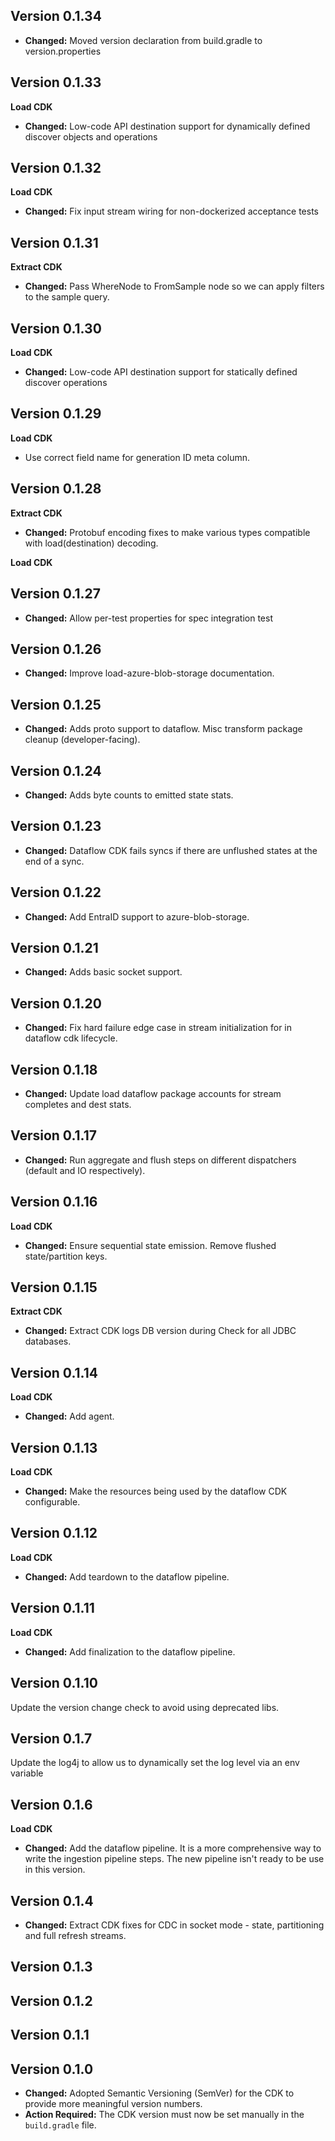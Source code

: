 ## Version 0.1.34

* **Changed:** Moved version declaration from build.gradle to version.properties

## Version 0.1.33

**Load CDK**

* **Changed:** Low-code API destination support for dynamically defined discover objects and operations

## Version 0.1.32

**Load CDK**

* **Changed:** Fix input stream wiring for non-dockerized acceptance tests

## Version 0.1.31

**Extract CDK**

* **Changed:** Pass WhereNode to FromSample node so we can apply filters to the sample query.

## Version 0.1.30

**Load CDK**

* **Changed:** Low-code API destination support for statically defined discover operations

## Version 0.1.29

**Load CDK**

* Use correct field name for generation ID meta column.

## Version 0.1.28

**Extract CDK**

* **Changed:** Protobuf encoding fixes to make various types compatible with load(destination) decoding.

**Load CDK**

## Version 0.1.27

* **Changed:** Allow per-test properties for spec integration test

## Version 0.1.26

* **Changed:** Improve load-azure-blob-storage documentation.

## Version 0.1.25

* **Changed:** Adds proto support to dataflow. Misc transform package cleanup (developer-facing).

## Version 0.1.24

* **Changed:** Adds byte counts to emitted state stats.

## Version 0.1.23

* **Changed:** Dataflow CDK fails syncs if there are unflushed states at the end of a sync.

## Version 0.1.22

* **Changed:** Add EntraID support to azure-blob-storage.

## Version 0.1.21

* **Changed:** Adds basic socket support.

## Version 0.1.20

* **Changed:** Fix hard failure edge case in stream initialization for in dataflow cdk lifecycle.

## Version 0.1.18

* **Changed:** Update load dataflow package accounts for stream completes and dest stats.

## Version 0.1.17

* **Changed:** Run aggregate and flush steps on different dispatchers (default and IO respectively).

## Version 0.1.16

**Load CDK**

* **Changed:** Ensure sequential state emission. Remove flushed state/partition keys.

## Version 0.1.15

**Extract CDK**

* **Changed:** Extract CDK logs DB version during Check for all JDBC databases.

## Version 0.1.14

**Load CDK**

* **Changed:** Add agent.

## Version 0.1.13

**Load CDK**

* **Changed:** Make the resources being used by the dataflow CDK configurable.

## Version 0.1.12

**Load CDK**

* **Changed:** Add teardown to the dataflow pipeline.

## Version 0.1.11

**Load CDK**

* **Changed:** Add finalization to the dataflow pipeline.

## Version 0.1.10

Update the version change check to avoid using deprecated libs.

## Version 0.1.7

Update the log4j to allow us to dynamically set the log level via an env variable

## Version 0.1.6

**Load CDK**

* **Changed:** Add the dataflow pipeline. It is a more comprehensive way to write the ingestion pipeline steps. The new pipeline isn't ready to be use in this version.

## Version 0.1.4

* **Changed:** Extract CDK fixes for CDC in socket mode - state, partitioning and full refresh streams.

## Version 0.1.3

## Version 0.1.2

## Version 0.1.1

## Version 0.1.0

* **Changed:** Adopted Semantic Versioning (SemVer) for the CDK to provide more meaningful version numbers.
* **Action Required:** The CDK version must now be set manually in the `build.gradle` file.

